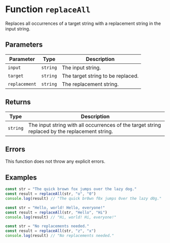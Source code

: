 # Function `replaceAll`

Replaces all occurrences of a target string with a replacement string in the input string.

## Parameters

| Parameter     | Type     | Description                       |
| ------------- | -------- | --------------------------------- |
| `input`       | `string` | The input string.                 |
| `target`      | `string` | The target string to be replaced. |
| `replacement` | `string` | The replacement string.           |

## Returns

| Type     | Description                                                                                    |
| -------- | ---------------------------------------------------------------------------------------------- |
| `string` | The input string with all occurrences of the target string replaced by the replacement string. |

## Errors

This function does not throw any explicit errors.

## Examples

```typescript
const str = "The quick brown fox jumps over the lazy dog."
const result = replaceAll(str, "o", "0")
console.log(result) // "The quick br0wn f0x jumps 0ver the lazy d0g."
```

```typescript
const str = "Hello, world! Hello, everyone!"
const result = replaceAll(str, "Hello", "Hi")
console.log(result) // "Hi, world! Hi, everyone!"
```

```typescript
const str = "No replacements needed."
const result = replaceAll(str, "z", "x")
console.log(result) // "No replacements needed."
```
